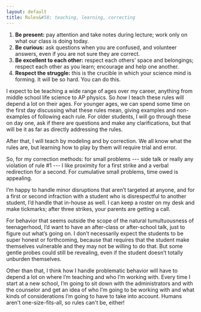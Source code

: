 ```yaml
---
layout: default
title: Rules&#58; teaching, learning, correcting
---
```

1. **Be present:** pay attention and take notes during lecture; work only on what our class is doing today. 
2. **Be curious:** ask questions when you are confused, and volunteer answers, even if you are not sure they are correct.
3. **Be excellent to each other:** respect each others’ space and belongings; respect each other as you learn; encourage and help one another.
4. **Respect the struggle:** this is the crucible in which your science mind is forming. It will be so hard. You can do this. 

I expect to be teaching a wide range of ages over my career, anything from middle school life science to AP physics. So _how_ I teach these rules will depend a lot on their ages. For younger ages, we can spend some time on the first day discussing what these rules mean, giving examples and non-examples of following each rule. For older students, I will go through these on day one, ask if there are questions and make any clarifications, but that will be it as far as directly addressing the rules.

After that, I will teach by modeling and by correction. We all know what the rules are, but learning how to play by them will require trial and error. 

So, for my correction methods: for small problems --- side talk or really any violation of rule #1 --- I like proximity for a first strike and a verbal redirection for a second. For cumulative small problems, time owed is appealing. 

I’m happy to handle minor disruptions that aren’t targeted at anyone, and for a first or second infraction with a student who is disrespectful to another student, I’d handle that in-house as well. I can keep a roster on my desk and make tickmarks; after three strikes, your parents are getting a call. 

For behavior that seems outside the scope of the natural tumultuousness of teenagerhood, I’d want to have an after-class or after-school talk, just to figure out what’s going on. I don’t necessarily expect the students to be super honest or forthcoming, because that requires that the student make themselves vulnerable and they may not be willing to do that. But some gentle probes could still be revealing, even if the student doesn’t totally unburden themselves. 

Other than that, I think how I handle problematic behavior will have to depend a lot on where I’m teaching and who I’m working with. Every time I start at a new school, I’m going to sit down with the administrators and with the counselor and get an idea of who I’m going to be working with and what kinds of considerations I’m going to have to take into account. Humans aren't one-size-fits-all, so rules can't be, either!
